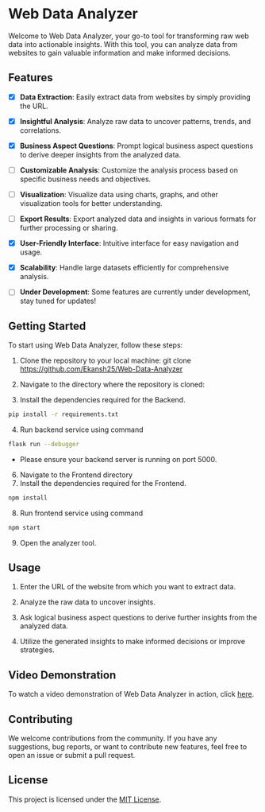 # Web Data Analyzer

Welcome to Web Data Analyzer, your go-to tool for transforming raw web data into actionable insights. With this tool, you can analyze data from websites to gain valuable information and make informed decisions.

## Features

- [x] **Data Extraction**: Easily extract data from websites by simply providing the URL.
- [x] **Insightful Analysis**: Analyze raw data to uncover patterns, trends, and correlations.
- [x] **Business Aspect Questions**: Prompt logical business aspect questions to derive deeper insights from the analyzed data.
- [ ] **Customizable Analysis**: Customize the analysis process based on specific business needs and objectives.
- [ ] **Visualization**: Visualize data using charts, graphs, and other visualization tools for better understanding.
- [ ] **Export Results**: Export analyzed data and insights in various formats for further processing or sharing.
- [x] **User-Friendly Interface**: Intuitive interface for easy navigation and usage.
- [x] **Scalability**: Handle large datasets efficiently for comprehensive analysis.
- [ ] **Under Development**: Some features are currently under development, stay tuned for updates!


## Getting Started

To start using Web Data Analyzer, follow these steps:

1. Clone the repository to your local machine:
   git clone https://github.com/Ekansh25/Web-Data-Analyzer

2. Navigate to the directory where the repository is cloned:

3. Install the dependencies required for the Backend.
 ```bash
pip install -r requirements.txt
```
4. Run backend service using command
```bash
flask run --debugger
```
* Please ensure your backend server is running on port 5000.

6. Navigate to the Frontend directory
7. Install the dependencies required for the Frontend.
 ```bash
npm install
```
8. Run frontend service using command
```bash
npm start
```

9. Open the analyzer tool.

## Usage

1. Enter the URL of the website from which you want to extract data.

2. Analyze the raw data to uncover insights.

3. Ask logical business aspect questions to derive further insights from the analyzed data.

4. Utilize the generated insights to make informed decisions or improve strategies.

## Video Demonstration

To watch a video demonstration of Web Data Analyzer in action, click [here](https://1drv.ms/v/s!AodoJLZP9ROCikW1213Y0Z0gv0JW).


## Contributing

We welcome contributions from the community. If you have any suggestions, bug reports, or want to contribute new features, feel free to open an issue or submit a pull request.

## License

This project is licensed under the [MIT License](LICENSE).
